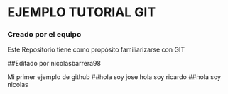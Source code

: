 # EJEMPLO TUTORIAL GIT

### Creado por el equipo

Este Repositorio tiene como propósito familiarizarse con GIT

##Editado por nicolasbarrera98

Mi primer ejemplo de github
##hola soy jose hola soy ricardo
##hola soy nicolas


